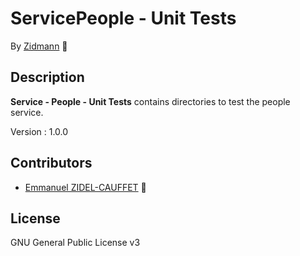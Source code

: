 # ServicePeople - Unit Tests

By [Zidmann](mailto:emmanuel.zidel@gmail.com) :bow: 

## Description

**Service - People - Unit Tests** contains directories to test the people service.

Version : 1.0.0

## Contributors

* [Emmanuel ZIDEL-CAUFFET](mailto:emmanuel.zidel@gmail.com) :bow: 

## License

GNU General Public License v3
